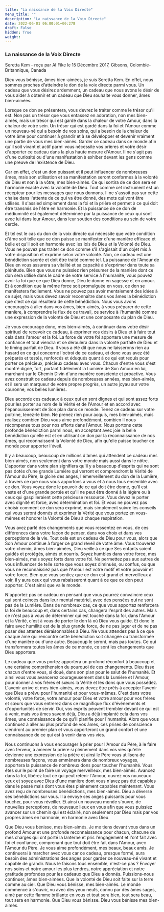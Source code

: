 ```yaml
---
title: "La naissance de la Voix Directe"
menu_title: ""
description: "La naissance de la Voix Directe"
date: 2022-06-01 06:00:01+00:278
draft: False
hidden: True
weight:
---
```

### La naissance de la Voix Directe

Seretta Kem - reçu par Al Fike le 15 Décembre 2017, Gibsons, Colombie-Britannique, Canada

Dieu vous bénisse, âmes bien-aimées, je suis Seretta Kem. En effet, nous sommes proches d'atteindre le don de la voix directe parmi vous. Un cadeau que vous désirez ardemment, un cadeau que nous avons le désir de vous aider à obtenir et un cadeau que Dieu souhaite vous donner, âmes bien-aimées.

Lorsque ce don se présentera, vous devrez le traiter comme le trésor qu'il est. Non pas un trésor que vous entassez en adoration, non mes bien-aimés, mais un trésor qui est gardé dans la chaleur de votre Amour, dans la chaleur de votre sein. Un trésor qui est gardé dans la foi et l'Amour comme un nouveau-né qui a besoin de vos soins, qui a besoin de la chaleur de votre âme pour continuer à grandir et à se développer et devenir vraiment une partie de vous mes bien-aimés. Garder ce cadeau dans ce monde afin qu'il soit vivant et actif parmi vous nécessite vos prières et votre désir d'apporter ce cadeau dans la plus haute mesure d'Amour. Il ne s'agit pas d'une curiosité ou d'une manifestation à exhiber devant les gens comme une preuve de l'existence de Dieu. 

Car en effet, c'est un don puissant et il peut influencer de nombreuses âmes, mais son utilisation et sa manifestation seront conformes à la volonté de Dieu et non à la vôtre, mes bien-aimés. Ce qui sortira de ce don sera en harmonie exacte avec la volonté de Dieu. Tout comme cet instrument est un récepteur pour les messages que nous donnons. Il ne s'assoit pas sur cette chaise dans l'attente de ce qui va être donné, des mots qui vont être utilisés. Il s'assied simplement dans la foi et la prière et permet à ce qui doit être transmis de l'être en harmonie. Et la puissance de ce don de médiumnité est également déterminée par la puissance de ceux qui sont avec lui dans leur Amour, dans leur soutien des conditions au sein de votre cercle. 

Et tel est le cas du don de la voix directe qui nécessite que votre condition d'âme soit telle que ce don puisse se manifester d'une manière efficace et belle et qu'il soit en harmonie avec les lois de Dieu et la Volonté de Dieu. Vous ne pouvez pas traiter ce don comme s'il s'agissait d'un objet mis à votre disposition et exprimé selon votre volonté. Non, ce cadeau est une bénédiction sacrée et doit être traité comme tel. La puissance de l'Amour de Dieu en vous assurera sa vitalité et sa capacité à s'exprimer dans toute sa plénitude. Bien que vous ne puissiez rien présumer de la manière dont ce don sera utilisé dans le cadre de votre service à l'humanité, vous pouvez avoir la foi que ce que Dieu donne, Dieu le donne en sagesse et en amour. Et à condition que la même force soit promulguée en vous, ce don se manifestera facilement. Vous ne pouvez pas avoir mentalement des idées à ce sujet, mais vous devez savoir reconnaître dans vos âmes la bénédiction que c'est ce qui résultera de cette bénédiction. Nous vous avons encouragés à aller dans vos âmes, bien-aimés, à vous préparer de cette manière, à comprendre le flux de ce travail, ce service à l'humanité comme une expression de la volonté de Dieu et une composante du plan de Dieu.

Je vous encourage donc, mes bien-aimés, à continuer dans votre désir spirituel de recevoir ce cadeau, à exprimer vos désirs à Dieu et à faire tout cela dans l'amour et la foi. La force de votre foi apportera une mesure de confiance et tout viendra et se déroulera dans la volonté parfaite de Dieu et le timing parfait de Dieu. Il vous a été dit que nous ne laisserons rien au hasard en ce qui concerne l'octroi de ce cadeau, et donc vous avez été préparés et testés, renforcés et éduqués quant à ce qui est requis pour porter ce précieux, précieux cadeau avec vous. Chacun d'entre vous s'est montré digne, fort, portant fidèlement la Lumière de Son Amour en lui, marchant sur le Chemin Divin d'une manière consciente et proactive. Vous avez construit ce cadeau depuis de nombreuses années, mes bien-aimés, et il sera un marqueur de votre propre progrès, un autre joyau sur votre couronne, vos belles lumières.

Dieu accorde ces cadeaux à ceux qui en sont dignes et qui sont assez forts pour les porter au nom de la Vérité et de l'Amour et en accord avec l'épanouissement de Son plan dans ce monde. Tenez ce cadeau sur votre poitrine, tenez-le bien. Ne prenez rien pour acquis, mes bien-aimés, mais réalisez combien Dieu vous aime profondément, combien Il nous récompense tous pour nos efforts dans l'Amour. Nous portons cette profonde bénédiction parmi nous, en acceptant avec joie la belle bénédiction qu'elle est et en utilisant ce don par la reconnaissance de nos âmes, qui reconnaissent la Volonté de Dieu, afin qu'elle puisse toucher ce monde pour apporter l'éveil.

Il y a beaucoup, beaucoup de millions d'âmes qui attendent ce cadeau mes bien-aimés, non seulement dans votre monde mais aussi dans le nôtre. L'apporter dans votre plan signifiera qu'il y a beaucoup d'esprits qui ne sont pas dotés d'une grande Lumière qui verront et comprendront la Vérité de l'Amour du Père, la gloire des anges, l'émerveillement du don de la Lumière, à travers ce que nous vous apportons à vous et à nous tous ensemble avec ce don. Vous voyez donc le pouvoir de ce qui doit être donné, qu'il est vaste et d'une grande portée et qu'il ne peut être donné à la légère ou à ceux qui gaspilleraient cette précieuse ressource. Vous devez le porter avec dignité et force, avec détermination et foi. Et vous ne pouvez pas choisir comment ce don sera exprimé, mais simplement suivre les conseils qui vous seront donnés et exprimer la Vérité que vous portez en vous-mêmes et honorer la Volonté de Dieu à chaque respiration.

Vous avez parlé des changements que vous ressentez en vous, de ces différences dans votre façon de penser, dans vos choix et dans vos perceptions de la vie. Tout cela est un cadeau de Dieu pour vous, alors que Son Amour continue à forger ce grand réveil de votre âme. Vous trouverez votre chemin, âmes bien-aimées, Dieu veille à ce que Ses enfants soient guidés et protégés, aimés et nourris. Soyez humbles dans votre force, mes bien-aimés, mais soyez forts dans votre foi. Ne permettez pas aux autres de vous influencer de telle sorte que vous soyez diminués, ou confus, ou que vous ne reconnaissiez pas que l'Amour est votre motif et votre pouvoir et votre force. Bien que vous sentiez que ce don est grand et merveilleux à voir, il y aura ceux qui vous rabaisseront quant à ce que ce don peut apporter. C'est ainsi que va le monde.

N'apportez pas ce cadeau en pensant que vous pourrez convaincre ceux qui sont coincés dans leur mental matériel, avec des pensées qui ne sont pas de la Lumière. Dans de nombreux cas, ce que vous apportez renforcera la foi de beaucoup et, dans certains cas, changera l'esprit des autres. Mais ce n'est pas à vous de déterminer qui est touché dans la foi, dans l'Amour et la Vérité, c'est à vous de porter le don là où Dieu vous guide. Et donc le faire avec humilité est de la plus grande force, de ne pas juger et de ne pas poser des attentes déraisonnables à Dieu. Ne vous attendez pas à ce que chaque âme qui rencontre cette bénédiction soit changée ou transformée d'une manière ou d'une autre. Beaucoup le seront, mais pas toutes. Ce qui transformera toutes les âmes de ce monde, ce sont les changements que Dieu apportera.

Le cadeau que vous portez apportera un profond réconfort à beaucoup et une certaine compréhension du pourquoi de ces changements. Dieu tisse chacun d'entre vous, si doué, dans son plan pour le salut de l'humanité. Et ainsi vous vous avancerez courageusement dans la Lumière et l'Amour, pour donner à vos frères et sœurs la Vérité et les dons que vous possédez. L'avenir arrive et mes bien-aimés, vous devez être prêts à accepter l'avenir que Dieu a prévu pour l'humanité et pour vous-mêmes. C'est dans votre volonté, votre force, votre amour pour Dieu et votre amour pour vos frères et sœurs que vous entrerez dans ce magnifique flux d'événements et d'opportunités de servir. Oui, vos esprits peuvent trembler devant ce qui est à venir, mais vos âmes savent déjà, Dieu a déjà implanté cela dans vos âmes, une connaissance de ce qu'Il planifie pour l'humanité. Alors que vous continuez à aller au plus profond de vos âmes, ces prises de conscience viendront au premier plan et vous apporteront un grand confort et une connaissance de ce qui est à venir dans vos vies.

Nous continuons à vous encourager à prier pour l'Amour du Père, à le faire avec ferveur, à amener la prière si pleinement dans vos vies qu'elle devienne une expression de la prière et ainsi le Père vous utilisera de nombreuses façons, vous emmènera dans de nombreux voyages, apportera la puissance de nombreux dons pour toucher l'humanité. Vous êtes sur le point de faire un voyage merveilleux, mes bien-aimés. Avancez dans la foi, libérez tout ce qui peut retenir l'Amour, ouvrez vos nouveaux yeux et soyez avec Dieu d'une manière dont vous n'avez pas été capables dans le passé mais dont vous êtes pleinement capables maintenant. Vous avez reçu de nombreuses bénédictions, mes bien-aimés. Dieu a déversé ses bénédictions sur vous. Il a envoyé ses anges puissants pour vous toucher, pour vous réveiller. Et ainsi un nouveau monde s'ouvre, de nouvelles perceptions, de nouveaux lieux en vous afin que vous puissiez avancer sur un chemin qui est éclairé, non seulement par Dieu mais par vos propres âmes en harmonie, en harmonie avec Dieu.

Que Dieu vous bénisse, mes bien-aimés. Je me tiens devant vous dans un profond Amour et une profonde reconnaissance pour chacun, chacune de mes charges qui ont porté la lanterne et pris l'engagement et l'ont fait avec foi et confiance, comprenant que tout doit être fait dans l'Amour, avec l'Amour du Père. Je vous aime profondément, mes beaux, beaux amis. Je continuerai à marcher avec vous car ce cadeau, presque formé, aura besoin des administrations des anges pour garder ce nouveau-né vivant et capable de grandir. Nous le faisons tous ensemble, n'est-ce pas ? Envoyer nos soins et notre amour les plus tendres, notre appréciation et notre gratitude profondes pour les cadeaux que Dieu a donnés. Puissions-nous continuer, âmes bien-aimées. Que la volonté de Dieu soit faite sur la terre comme au ciel. Que Dieu vous bénisse, mes bien-aimés. Le monde commence à s'ouvrir, vu avec des yeux neufs, connu par des âmes sages, aimé par cette flamme brûlante en vous et tout sera bien, tout sera beau, tout sera en harmonie. Que Dieu vous bénisse. Dieu vous bénisse mes bien-aimés.
